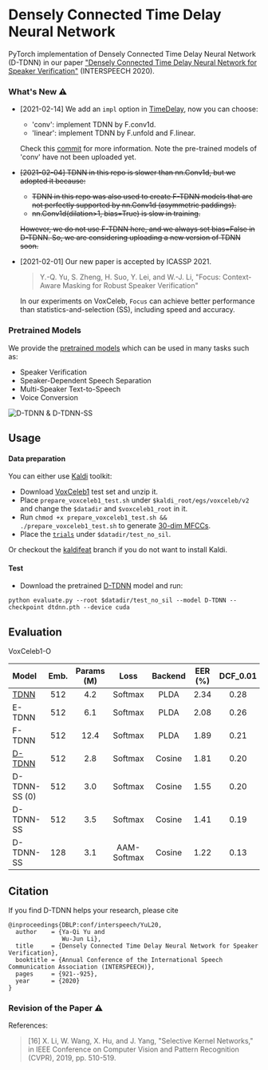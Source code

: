 # Densely Connected Time Delay Neural Network

PyTorch implementation of Densely Connected Time Delay Neural Network (D-TDNN) in our paper ["Densely Connected Time Delay Neural Network for Speaker Verification"](https://www.isca-speech.org/archive/Interspeech_2020/abstracts/1275.html) (INTERSPEECH 2020).

### What's New ⚠️

- [2021-02-14] We add an `impl` option in [TimeDelay](https://github.com/yuyq96/D-TDNN/blob/cbc4a6425687e31b52b694e14d72d6889e52a95b/model/layers.py#L59), now you can choose:
  - 'conv': implement TDNN by F.conv1d.
  - 'linear': implement TDNN by F.unfold and F.linear.
  
  Check this [commit](https://github.com/yuyq96/D-TDNN/commit/cbc4a6425687e31b52b694e14d72d6889e52a95b) for more information. Note the pre-trained models of 'conv' have not been uploaded yet.

- ~~[2021-02-04] TDNN in this repo is slower than nn.Conv1d, but we adopted it because:~~
  - ~~TDNN in this repo was also used to create F-TDNN models that are not perfectly supported by nn.Conv1d (asymmetric paddings).~~
  - ~~nn.Conv1d(dilation>1, bias=True) is slow in training.~~

  ~~However, we do not use F-TDNN here, and we always set bias=False in D-TDNN. So, we are considering uploading a new version of TDNN soon.~~

- [2021-02-01] Our new paper is accepted by ICASSP 2021.

  > Y.-Q. Yu, S. Zheng, H. Suo, Y. Lei, and W.-J. Li, "Focus: Context-Aware Masking for Robust Speaker Verification"

  In our experiments on VoxCeleb, `Focus` can achieve better performance than statistics-and-selection (SS), including speed and accuracy.

### Pretrained Models

We provide the [pretrained models](https://github.com/yuyq96/D-TDNN/releases/tag/models) which can be used in many tasks such as:

- Speaker Verification
- Speaker-Dependent Speech Separation
- Multi-Speaker Text-to-Speech
- Voice Conversion

![D-TDNN & D-TDNN-SS](figure/D_TDNN.png)

## Usage

#### Data preparation

You can either use [Kaldi](https://github.com/kaldi-asr/kaldi) toolkit:
- Download [VoxCeleb1](http://www.robots.ox.ac.uk/~vgg/data/voxceleb/vox1.html) test set and unzip it.
- Place `prepare_voxceleb1_test.sh` under `$kaldi_root/egs/voxceleb/v2` and change the `$datadir` and `$voxceleb1_root` in it.
- Run `chmod +x prepare_voxceleb1_test.sh && ./prepare_voxceleb1_test.sh` to generate [30-dim MFCCs](https://github.com/kaldi-asr/kaldi/blob/master/egs/voxceleb/v2/conf/mfcc.conf).
- Place the [`trials`](https://github.com/yuyq96/D-TDNN/releases/download/trials/trials) under `$datadir/test_no_sil`.

Or checkout the [kaldifeat](https://github.com/yuyq96/D-TDNN/tree/kaldifeat) branch if you do not want to install Kaldi.

#### Test

- Download the pretrained [D-TDNN](https://github.com/yuyq96/D-TDNN/releases/download/models/dtdnn.pth) model and run:
```
python evaluate.py --root $datadir/test_no_sil --model D-TDNN --checkpoint dtdnn.pth --device cuda
```

## Evaluation

VoxCeleb1-O

| Model | Emb. | Params (M) | Loss | Backend | EER (%) | DCF_0.01 | DCF_0.001 |
| :---- | :--: | :--------: | :--: | :-----: | :-----: | :------: | :-------: |
| [TDNN](https://github.com/yuyq96/D-TDNN/releases/download/models/tdnn.pth) | 512 | 4.2 | Softmax | PLDA | 2.34 | 0.28 | 0.38 |
| E-TDNN | 512 | 6.1 | Softmax | PLDA | 2.08 | 0.26 | 0.41 |
| F-TDNN | 512 | 12.4 | Softmax | PLDA | 1.89 | 0.21 | 0.29 |
| [D-TDNN](https://github.com/yuyq96/D-TDNN/releases/download/models/dtdnn.pth) | 512 | 2.8 | Softmax | Cosine | 1.81 | 0.20 | 0.28 |
| D-TDNN-SS (0) | 512 | 3.0 | Softmax | Cosine | 1.55 | 0.20 | 0.30 |
| D-TDNN-SS | 512 | 3.5 | Softmax | Cosine | 1.41 | 0.19 | 0.24 |
| D-TDNN-SS | 128 | 3.1 | AAM-Softmax | Cosine | 1.22 | 0.13 | 0.20 |

## Citation

If you find D-TDNN helps your research, please cite
```
@inproceedings{DBLP:conf/interspeech/YuL20,
  author    = {Ya-Qi Yu and
               Wu-Jun Li},
  title     = {Densely Connected Time Delay Neural Network for Speaker Verification},
  booktitle = {Annual Conference of the International Speech Communication Association (INTERSPEECH)},
  pages     = {921--925},
  year      = {2020}
}
```

### Revision of the Paper ⚠️

References:

> [16] X. Li, W. Wang, X. Hu, and J. Yang, "Selective Kernel Networks," in IEEE Conference on Computer Vision and Pattern Recognition (CVPR), 2019, pp. 510-519.
